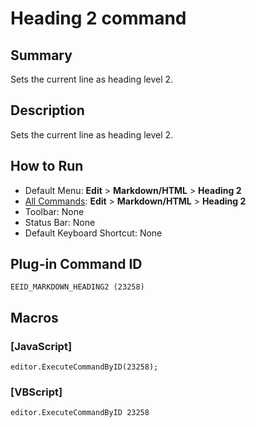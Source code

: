 # Heading 2 command

## Summary

Sets the current line as heading level 2.

## Description

Sets the current line as heading level 2.

## How to Run

- Default Menu: **Edit** \> **Markdown/HTML** \> **Heading 2**
- [All Commands](../tools/all_commands): **Edit** \> **Markdown/HTML** \> **Heading 2**
- Toolbar: None
- Status Bar: None
- Default Keyboard Shortcut: None

## Plug-in Command ID

```
EEID_MARKDOWN_HEADING2 (23258)```

## Macros

### \[JavaScript\]

```
editor.ExecuteCommandByID(23258);
```

### \[VBScript\]

```
editor.ExecuteCommandByID 23258
```
